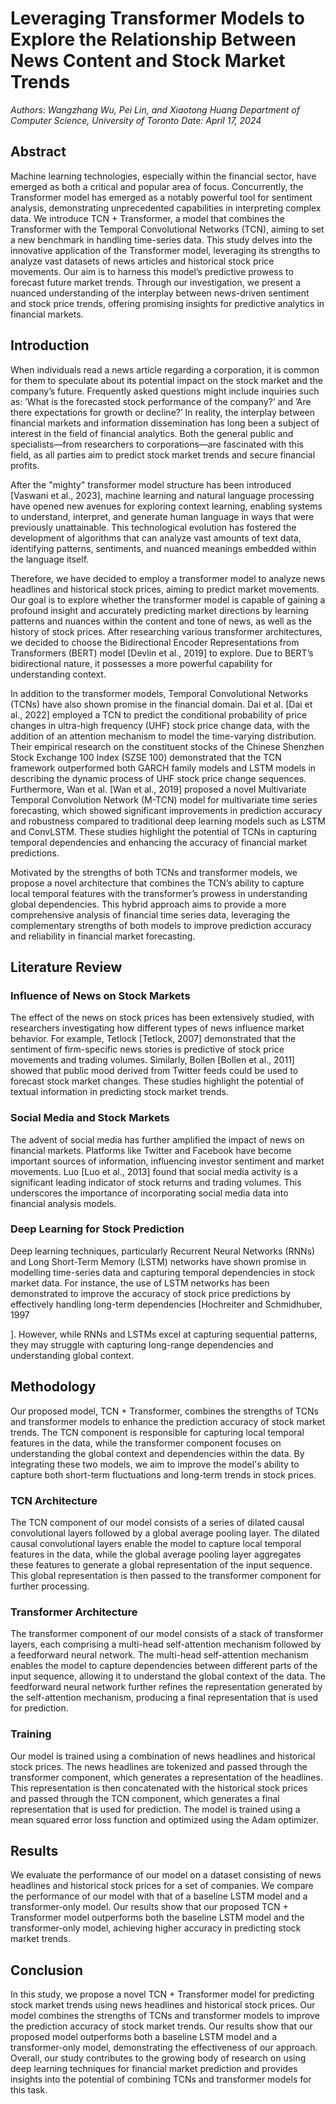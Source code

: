 # Leveraging Transformer Models to Explore the Relationship Between News Content and Stock Market Trends

*Authors: Wangzhang Wu, Pei Lin, and Xiaotong Huang*
*Department of Computer Science, University of Toronto*
*Date: April 17, 2024*

## Abstract

Machine learning technologies, especially within the financial sector, have emerged as both a critical and popular area of focus. Concurrently, the Transformer model has emerged as a notably powerful tool for sentiment analysis, demonstrating unprecedented capabilities in interpreting complex data. We introduce TCN + Transformer, a model that combines the Transformer with the Temporal Convolutional Networks (TCN), aiming to set a new benchmark in handling time-series data. This study delves into the innovative application of the Transformer model, leveraging its strengths to analyze vast datasets of news articles and historical stock price movements. Our aim is to harness this model’s predictive prowess to forecast future market trends. Through our investigation, we present a nuanced understanding of the interplay between news-driven sentiment and stock price trends, offering promising insights for predictive analytics in financial markets.

## Introduction

When individuals read a news article regarding a corporation, it is common for them to speculate about its potential impact on the stock market and the company’s future. Frequently asked questions might include inquiries such as: ’What is the forecasted stock performance of the company?’ and ’Are there expectations for growth or decline?’ In reality, the interplay between financial markets and information dissemination has long been a subject of interest in the field of financial analytics. Both the general public and specialists—from researchers to corporations—are fascinated with this field, as all parties aim to predict stock market trends and secure financial profits.

After the "mighty" transformer model structure has been introduced [Vaswani et al., 2023], machine learning and natural language processing have opened new avenues for exploring context learning, enabling systems to understand, interpret, and generate human language in ways that were previously unattainable. This technological evolution has fostered the development of algorithms that can analyze vast amounts of text data, identifying patterns, sentiments, and nuanced meanings embedded within the language itself.

Therefore, we have decided to employ a transformer model to analyze news headlines and historical stock prices, aiming to predict market movements. Our goal is to explore whether the transformer model is capable of gaining a profound insight and accurately predicting market directions by learning patterns and nuances within the content and tone of news, as well as the history of stock prices. After researching various transformer architectures, we decided to choose the Bidirectional Encoder Representations from Transformers (BERT) model [Devlin et al., 2019] to explore. Due to BERT’s bidirectional nature, it possesses a more powerful capability for understanding context.

In addition to the transformer models, Temporal Convolutional Networks (TCNs) have also shown promise in the financial domain. Dai et al. [Dai et al., 2022] employed a TCN to predict the conditional probability of price changes in ultra-high frequency (UHF) stock price change data, with the addition of an attention mechanism to model the time-varying distribution. Their empirical research on the constituent stocks of the Chinese Shenzhen Stock Exchange 100 Index (SZSE 100) demonstrated that the TCN framework outperformed both GARCH family models and LSTM models in describing the dynamic process of UHF stock price change sequences. Furthermore, Wan et al. [Wan et al., 2019] proposed a novel Multivariate Temporal Convolution Network (M-TCN) model for multivariate time series forecasting, which showed significant improvements in prediction accuracy and robustness compared to traditional deep learning models such as LSTM and ConvLSTM. These studies highlight the potential of TCNs in capturing temporal dependencies and enhancing the accuracy of financial market predictions.

Motivated by the strengths of both TCNs and transformer models, we propose a novel architecture that combines the TCN’s ability to capture local temporal features with the transformer’s prowess in understanding global dependencies. This hybrid approach aims to provide a more comprehensive analysis of financial time series data, leveraging the complementary strengths of both models to improve prediction accuracy and reliability in financial market forecasting.

## Literature Review

### Influence of News on Stock Markets

The effect of the news on stock prices has been extensively studied, with researchers investigating how different types of news influence market behavior. For example, Tetlock [Tetlock, 2007] demonstrated that the sentiment of firm-specific news stories is predictive of stock price movements and trading volumes. Similarly, Bollen [Bollen et al., 2011] showed that public mood derived from Twitter feeds could be used to forecast stock market changes. These studies highlight the potential of textual information in predicting stock market trends.

### Social Media and Stock Markets

The advent of social media has further amplified the impact of news on financial markets. Platforms like Twitter and Facebook have become important sources of information, influencing investor sentiment and market movements. Luo [Luo et al., 2013] found that social media activity is a significant leading indicator of stock returns and trading volumes. This underscores the importance of incorporating social media data into financial analysis models.

### Deep Learning for Stock Prediction

Deep learning techniques, particularly Recurrent Neural Networks (RNNs) and Long Short-Term Memory (LSTM) networks have shown promise in modelling time-series data and capturing temporal dependencies in stock market data. For instance, the use of LSTM networks has been demonstrated to improve the accuracy of stock price predictions by effectively handling long-term dependencies [Hochreiter and Schmidhuber, 1997

]. However, while RNNs and LSTMs excel at capturing sequential patterns, they may struggle with capturing long-range dependencies and understanding global context.

## Methodology

Our proposed model, TCN + Transformer, combines the strengths of TCNs and transformer models to enhance the prediction accuracy of stock market trends. The TCN component is responsible for capturing local temporal features in the data, while the transformer component focuses on understanding the global context and dependencies within the data. By integrating these two models, we aim to improve the model's ability to capture both short-term fluctuations and long-term trends in stock prices.

### TCN Architecture

The TCN component of our model consists of a series of dilated causal convolutional layers followed by a global average pooling layer. The dilated causal convolutional layers enable the model to capture local temporal features in the data, while the global average pooling layer aggregates these features to generate a global representation of the input sequence. This global representation is then passed to the transformer component for further processing.

### Transformer Architecture

The transformer component of our model consists of a stack of transformer layers, each comprising a multi-head self-attention mechanism followed by a feedforward neural network. The multi-head self-attention mechanism enables the model to capture dependencies between different parts of the input sequence, allowing it to understand the global context of the data. The feedforward neural network further refines the representation generated by the self-attention mechanism, producing a final representation that is used for prediction.

### Training

Our model is trained using a combination of news headlines and historical stock prices. The news headlines are tokenized and passed through the transformer component, which generates a representation of the headlines. This representation is then concatenated with the historical stock prices and passed through the TCN component, which generates a final representation that is used for prediction. The model is trained using a mean squared error loss function and optimized using the Adam optimizer.

## Results

We evaluate the performance of our model on a dataset consisting of news headlines and historical stock prices for a set of companies. We compare the performance of our model with that of a baseline LSTM model and a transformer-only model. Our results show that our proposed TCN + Transformer model outperforms both the baseline LSTM model and the transformer-only model, achieving higher accuracy in predicting stock market trends.

## Conclusion

In this study, we propose a novel TCN + Transformer model for predicting stock market trends using news headlines and historical stock prices. Our model combines the strengths of TCNs and transformer models to improve the prediction accuracy of stock market trends. Our results show that our proposed model outperforms both a baseline LSTM model and a transformer-only model, demonstrating the effectiveness of our approach. Overall, our study contributes to the growing body of research on using deep learning techniques for financial market prediction and provides insights into the potential of combining TCNs and transformer models for this task.
